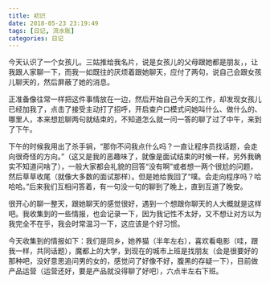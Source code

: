 ```yaml
---
title: 初识
date: 2018-05-23 23:19:49
tags: [日记, 流水账]
categories: 日记
---
```


今天认识了一个女孩儿。三姑推给我名片，说是女孩儿的父母跟她都是朋友，，让我跟人家聊一下，而我一如既往的厌烦着跟她聊天，应付了两句，说自己会跟女孩儿聊天的，然后屏蔽了她的消息。

正准备像往常一样把这件事情放在一边，然后开始自己今天的工作，却发现女孩儿已经加我了，点击了接受主动打了招呼，开启查户口模式问她叫什么、做什么的、哪里人，本来想尬聊两句就结束的，不知道怎么就一问一答的聊了过了中午，来到了下午。

下午的时候我用出了杀手锏，“那你不问我点什么吗？一直让程序员找话题，会走向很奇怪的方向。”（这又是我的恶趣味了，就像是面试结束的时候一样，另外我确实不知道问啥了），一般大家都会礼貌的回答“没有啊”或者想一两个很尬的问题，然后草草收尾（就像大多数的面试那样）。但是她给我回了“噗。会走向程序吗？哈哈哈。”后来我们互相问答着，有一句没一句的聊到了晚上，直到互道了晚安。

很开心的聊一整天，跟她聊天的感觉很好，遇到一个想跟你聊天的人大概就是这样吧。我收集到的一些情报，也会记录一下，因为我记性不太好，又不想让对方以为我完全不在乎，我会时常温习一下，这应该是个好习惯。

今天收集到的情报如下：我们是同乡，她养猫（半年左右），喜欢看电影（哇，跟我一样，共同话题），魔都上的大学，到现在的城市上班是找朋友（会是很要好的那种吧，没好意思追问男的女的，感觉问了好像不好，腹黑的存疑一下），目前做产品运营（运营还好，要是产品就没得聊了好吧），六点半左右下班。



